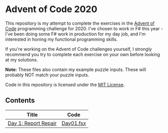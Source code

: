 # Advent of Code 2020

This repository is my attempt to complete the exercises in the [Advent of Code](https://adventofcode.com/) programming challenge for 2020. I've chosen to work in F# this year - I've been doing some F# work in production for my day job, and I'm interested in honing my functional programming skills.

If you're working on the Advent of Code challenges yourself, I strongly recommend you try to complete each exercise on your own before looking at my solutions.

**Note:** These files also contain my example puzzle inputs. These will probably NOT match your puzzle inputs.

Code in this repository is licensed under the [MIT License](LICENSE).

## Contents

| Title | Code |
|-------|------|
| [Day 1: Report Repair](https://adventofcode.com/2020/day/1) | [Day01.fsx](AdventOfCode2020/Day01.fsx) |
